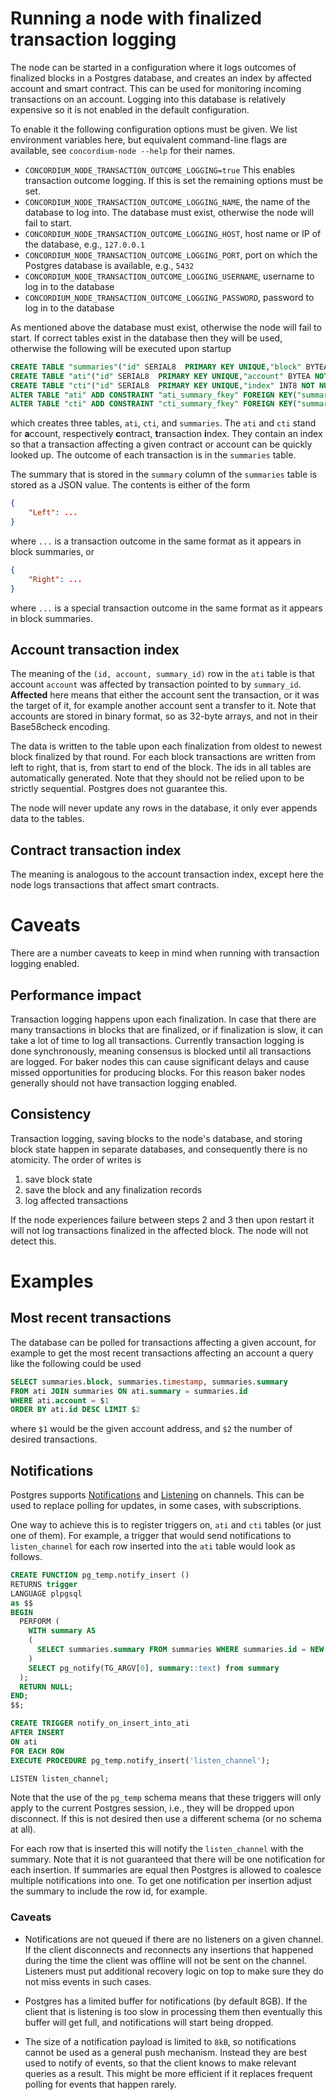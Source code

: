 # Running a node with finalized transaction logging

The node can be started in a configuration where it logs outcomes of finalized blocks in a Postgres database, and creates an index by affected account and smart contract.
This can be used for monitoring incoming transactions on an account.
Logging into this database is relatively expensive so it is not enabled in the default configuration.

To enable it the following configuration options must be given. We list environment variables here, but equivalent command-line flags are available, see `concordium-node --help` for their names.

- `CONCORDIUM_NODE_TRANSACTION_OUTCOME_LOGGING=true`
  This enables transaction outcome logging. If this is set the remaining options must be set.
- `CONCORDIUM_NODE_TRANSACTION_OUTCOME_LOGGING_NAME`, the name of the database to log into. The database must exist, otherwise the node will fail to start.
- `CONCORDIUM_NODE_TRANSACTION_OUTCOME_LOGGING_HOST`, host name or IP of the database, e.g., `127.0.0.1`
- `CONCORDIUM_NODE_TRANSACTION_OUTCOME_LOGGING_PORT`, port on which the Postgres database is available, e.g., `5432`
- `CONCORDIUM_NODE_TRANSACTION_OUTCOME_LOGGING_USERNAME`, username to log in to the database
- `CONCORDIUM_NODE_TRANSACTION_OUTCOME_LOGGING_PASSWORD`, password to log in to the database

As mentioned above the database must exist, otherwise the node will fail to start. If correct tables exist in the database then they will be used, otherwise the following will be executed upon startup
```sql
CREATE TABLE "summaries"("id" SERIAL8  PRIMARY KEY UNIQUE,"block" BYTEA NOT NULL,"timestamp" INT8 NOT NULL,"height" INT8 NOT NULL,"summary" JSONB NOT NULL)
CREATE TABLE "ati"("id" SERIAL8  PRIMARY KEY UNIQUE,"account" BYTEA NOT NULL,"summary" INT8 NOT NULL)
CREATE TABLE "cti"("id" SERIAL8  PRIMARY KEY UNIQUE,"index" INT8 NOT NULL,"subindex" INT8 NOT NULL,"summary" INT8 NOT NULL)
ALTER TABLE "ati" ADD CONSTRAINT "ati_summary_fkey" FOREIGN KEY("summary") REFERENCES "summaries"("id") ON DELETE RESTRICT  ON UPDATE RESTRICT
ALTER TABLE "cti" ADD CONSTRAINT "cti_summary_fkey" FOREIGN KEY("summary") REFERENCES "summaries"("id") ON DELETE RESTRICT  ON UPDATE RESTRICT
```

which creates three tables, `ati`, `cti`, and `summaries`. The `ati` and `cti` stand for **a**ccount, respectively **c**ontract, **t**ransaction **i**ndex. They contain an index so that a transaction affecting a given contract or account can be quickly looked up. The outcome of each transaction is in the `summaries` table.

The summary that is stored in the `summary` column of the `summaries` table is stored as a JSON value. The contents is either of the form
```json
{
    "Left": ...
}
```
where `...` is a transaction outcome in the same format as it appears in block summaries, or
```json
{
    "Right": ...
}
```
where `...` is a special transaction outcome in the same format as it appears in block summaries.

## Account transaction index

The meaning of the `(id, account, summary_id)` row in the `ati` table is that account `account` was affected by transaction pointed to by `summary_id`. **Affected** here means that either the account sent the transaction, or it was the target of it, for example another account sent a transfer to it. Note that accounts are stored in binary format, so as 32-byte arrays, and not in their Base58check encoding.

The data is written to the table upon each finalization from oldest to newest block finalized by that round. For each block transactions are written from left to right, that is, from start to end of the block. The ids in all tables are automatically generated. Note that they should not be relied upon to be strictly sequential. Postgres does not guarantee this.

The node will never update any rows in the database, it only ever appends data to the tables.

## Contract transaction index

The meaning is analogous to the account transaction index, except here the node logs transactions that affect smart contracts.

# Caveats

There are a number caveats to keep in mind when running with transaction logging enabled.

## Performance impact

Transaction logging happens upon each finalization. In case that there are many transactions in blocks that are finalized, or if finalization is slow, it can take a lot of time to log all transactions. Currently transaction logging is done synchronously, meaning consensus is blocked until all transactions are logged. For baker nodes this can cause significant delays and cause missed opportunities for producing blocks. For this reason baker nodes generally should not have transaction logging enabled.

## Consistency

Transaction logging, saving blocks to the node's database, and storing block state happen in separate databases, and consequently there is no atomicity. The order of writes is
1. save block state
2. save the block and any finalization records
3. log affected transactions

If the node experiences failure between steps 2 and 3 then upon restart it will not log transactions finalized in the affected block. The node will not detect this.

# Examples

## Most recent transactions

The database can be polled for transactions affecting a given account, for example to get the most recent transactions affecting an account a query like the following could be used

```sql
SELECT summaries.block, summaries.timestamp, summaries.summary
FROM ati JOIN summaries ON ati.summary = summaries.id
WHERE ati.account = $1
ORDER BY ati.id DESC LIMIT $2
```

where `$1` would be the given account address, and `$2` the number of desired transactions.

## Notifications

Postgres supports [Notifications](https://www.postgresql.org/docs/current/sql-notify.html) and [Listening](https://www.postgresql.org/docs/current/sql-listen.html) on channels. This can be used to replace polling for updates, in some cases, with subscriptions.

One way to achieve this is to register triggers on, `ati` and `cti` tables (or just one of them).
For example, a trigger that would send notifications to `listen_channel` for each row inserted into the `ati` table would look as follows.

```sql
CREATE FUNCTION pg_temp.notify_insert ()
RETURNS trigger
LANGUAGE plpgsql
as $$
BEGIN
  PERFORM (
    WITH summary AS
    (
      SELECT summaries.summary FROM summaries WHERE summaries.id = NEW.summary
    )
    SELECT pg_notify(TG_ARGV[0], summary::text) from summary
  );
  RETURN NULL;
END;
$$;

CREATE TRIGGER notify_on_insert_into_ati
AFTER INSERT
ON ati
FOR EACH ROW
EXECUTE PROCEDURE pg_temp.notify_insert('listen_channel');

LISTEN listen_channel;
```
Note that the use of the `pg_temp` schema means that these triggers will only apply to the current Postgres session, i.e., they will be dropped upon disconnect. If this is not desired then use a different schema (or no schema at all).

For each row that is inserted this will notify the `listen_channel` with the summary. Note that it is not guaranteed that there will be one notification for each insertion. If summaries are equal then Postgres is allowed to coalesce multiple notifications into one. To get one notification per insertion adjust the summary to include the row id, for example.

### Caveats

- Notifications are not queued if there are no listeners on a given channel. If the client disconnects and reconnects any insertions that happened during the time the client was offline will not be sent on the channel. Listeners must put additional recovery logic on top to make sure they do not miss events in such cases.

- Postgres has a limited buffer for notifications (by default 8GB). If the client that is listening is too slow in processing them then eventually this buffer will get full, and notifications will start being dropped.

- The size of a notification payload is limited to `8kB`, so notifications cannot be used as a general push mechanism. Instead they are best used to notify of events, so that the client knows to make relevant queries as a result. This might be more efficient if it replaces frequent polling for events that happen rarely.
